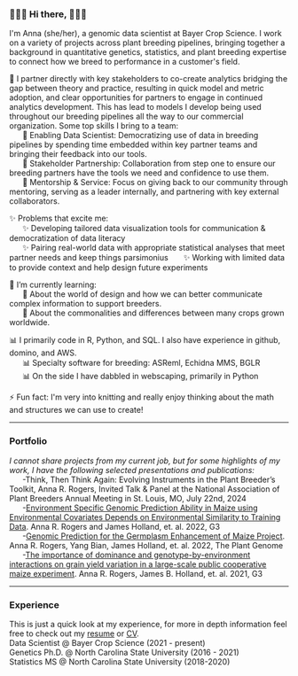 ### 🌸🌸🌸 Hi there, 🌸🌸🌸

I'm Anna (she/her), a genomic data scientist at Bayer Crop Science. I work on a variety of projects across plant breeding pipelines, bringing together a background in quantitative genetics, statistics, and plant breeding expertise to connect how we breed to performance in a customer's field. 

🌸 I partner directly with key stakeholders to co-create analytics bridging the gap between theory and practice, resulting in quick model and metric adoption, and clear opportunities for partners to engage in continued analytics development. This has lead to models I develop being used throughout our breeding pipelines all the way to our commercial organization. Some top skills I bring to a team:   
&nbsp;&nbsp;&nbsp;&nbsp;&nbsp; 🌸 Enabling Data Scientist: Democratizing use of data in breeding pipelines by spending time embedded within key partner teams and bringing their feedback into our tools.  
&nbsp;&nbsp;&nbsp;&nbsp;&nbsp; 🌸 Stakeholder Partnership: Collaboration from step one to ensure our breeding partners have the tools we need and confidence to use them.  
&nbsp;&nbsp;&nbsp;&nbsp;&nbsp; 🌸 Mentorship & Service: Focus on giving back to our community through mentoring, serving as a leader internally, and partnering with key external collaborators.  

✨ Problems that excite me:  
&nbsp;&nbsp;&nbsp;&nbsp;&nbsp; ✨ Developing tailored data visualization tools for communication & democratization of data literacy  
&nbsp;&nbsp;&nbsp;&nbsp;&nbsp; ✨ Pairing real-world data with appropriate statistical analyses that meet partner needs and keep things parsimonius
&nbsp;&nbsp;&nbsp;&nbsp;&nbsp; ✨ Working with limited data to provide context and help design future experiments

🌱 I’m currently learning:   
&nbsp;&nbsp;&nbsp;&nbsp;&nbsp; 🌱 About the world of design and how we can better communicate complex information to support breeders.  
&nbsp;&nbsp;&nbsp;&nbsp;&nbsp; 🌱 About the commonalities and differences between many crops grown worldwide.  

📊 I primarily code in R, Python, and SQL. I also have experience in github, domino, and AWS.   
&nbsp;&nbsp;&nbsp;&nbsp;&nbsp; 📊 Specialty software for breeding: ASReml, Echidna MMS, BGLR  
&nbsp;&nbsp;&nbsp;&nbsp;&nbsp; 📊 On the side I have dabbled in webscaping, primarily in Python  

⚡ Fun fact: I'm very into knitting and really enjoy thinking about the math and structures we can use to create!  

***

### Portfolio
*I cannot share projects from my current job, but for some highlights of my work, I have the following selected presentations and publications:*  
&nbsp;&nbsp;&nbsp;&nbsp;&nbsp; -Think, Then Think Again: Evolving Instruments in the Plant Breeder’s Toolkit, Anna R. Rogers, Invited Talk & Panel at the National Association of Plant Breeders Annual Meeting in St. Louis, MO, July 22nd, 2024  
&nbsp;&nbsp;&nbsp;&nbsp;&nbsp; -[Environment Specific Genomic Prediction Ability in Maize using Environmental Covariates Depends on Environmental Similarity to Training Data](https://doi.org/10.1093/g3journal/jkab440). Anna R. Rogers and James Holland, et. al. 2022, G3  
&nbsp;&nbsp;&nbsp;&nbsp;&nbsp; -[Genomic Prediction for the Germplasm Enhancement of Maize Project](https://doi.org/10.1002/tpg2.20267). Anna R. Rogers, Yang Bian, James Holland, et. al. 2022, The Plant Genome  
&nbsp;&nbsp;&nbsp;&nbsp;&nbsp; -[The importance of dominance and genotype-by-environment interactions on grain yield variation in a large-scale public cooperative maize experiment](https://doi.org/10.1093/g3journal/jkaa050). Anna R. Rogers, James B. Holland, et. al. 2021, G3  

***

### Experience
This is just a quick look at my experience, for more in depth information feel free to check out my [resume](Resume_RogersA_Feb2025.pdf) or [CV](CV_RogersA.pdf).  
Data Scientist @ Bayer Crop Science (2021 - present)  
Genetics Ph.D. @ North Carolina State University (2016 - 2021)  
Statistics MS @ North Carolina State University (2018-2020)  
<!--
**arrogers/arrogers** is a ✨ _special_ ✨ repository because its `README.md` (this file) appears on your GitHub profile.

Here are some ideas to get you started:

- 🔭 I’m currently working on ...
- 🌱 I’m currently learning ...
- 👯 I’m looking to collaborate on ...
- 🤔 I’m looking for help with ...
- 💬 Ask me about ...
- 📫 How to reach me: ...
- 😄 Pronouns: ...
- ⚡ Fun fact: ...
-->

